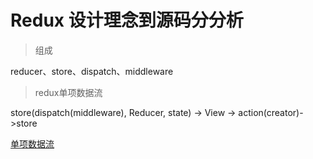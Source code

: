 # Redux 设计理念到源码分分析

> 组成

reducer、store、dispatch、middleware

> redux单项数据流

store(dispatch(middleware), Reducer, state) -> View -> action(creator)->store

[单项数据流](./images/redux单项数据流.jpg)

